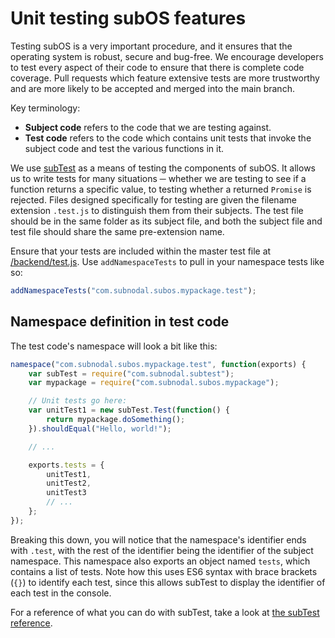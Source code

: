 # Unit testing subOS features
Testing subOS is a very important procedure, and it ensures that the operating
system is robust, secure and bug-free. We encourage developers to test every
aspect of their code to ensure that there is complete code coverage. Pull
requests which feature extensive tests are more trustworthy and are more likely
to be accepted and merged into the main branch.

Key terminology:
* **Subject code** refers to the code that we are testing against.
* **Test code** refers to the code which contains unit tests that invoke the
  subject code and test the various functions in it.

We use [subTest](https://github.com/Subnodal/subTest) as a means of testing the
components of subOS. It allows us to write tests for many situations ─ whether
we are testing to see if a function returns a specific value, to testing whether
a returned `Promise` is rejected. Files designed specifically for testing are
given the filename extension `.test.js` to distinguish them from their subjects.
The test file should be in the same folder as its subject file, and both the
subject file and test file should share the same pre-extension name.

Ensure that your tests are included within the master test file at
[/backend/test.js](/backend/test.js). Use `addNamespaceTests` to pull in your
namespace tests like so:

```javascript
addNamespaceTests("com.subnodal.subos.mypackage.test");
```

## Namespace definition in test code
The test code's namespace will look a bit like this:

```javascript
namespace("com.subnodal.subos.mypackage.test", function(exports) {
    var subTest = require("com.subnodal.subtest");
    var mypackage = require("com.subnodal.subos.mypackage");

    // Unit tests go here:
    var unitTest1 = new subTest.Test(function() {
        return mypackage.doSomething();
    }).shouldEqual("Hello, world!");

    // ...

    exports.tests = {
        unitTest1,
        unitTest2,
        unitTest3
        // ...
    };
});
```

Breaking this down, you will notice that the namespace's identifier ends with
`.test`, with the rest of the identifier being the identifier of the subject
namespace. This namespace also exports an object named `tests`, which contains
a list of tests. Note how this uses ES6 syntax with brace brackets (`{}`) to
identify each test, since this allows subTest to display the identifier of each
test in the console.

For a reference of what you can do with subTest, take a look at
[the subTest reference](https://github.com/Subnodal/subTest/blob/main/docs/en/reference/com.subnodal.subtest.md).